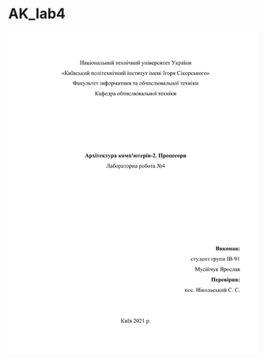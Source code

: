 # AK_lab4
<img src="https://github.com/Yarik353/AK_lab4/blob/main/Lab4-AK.pdf" type="application/pdf"/>
